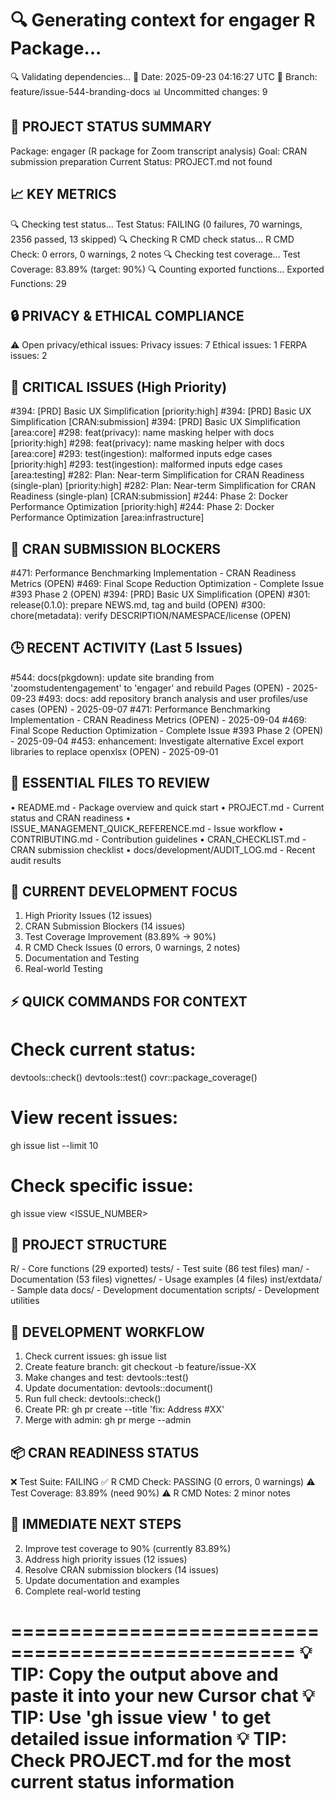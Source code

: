 🔍 Generating context for engager R Package...
==================================================
🔍 Validating dependencies...
📅 Date: 2025-09-23 04:16:27 UTC
🌿 Branch: feature/issue-544-branding-docs
📊 Uncommitted changes: 9

🎯 PROJECT STATUS SUMMARY
------------------------
Package: engager (R package for Zoom transcript analysis)
Goal: CRAN submission preparation
Current Status: PROJECT.md not found

📈 KEY METRICS
-------------
🔍 Checking test status...
Test Status: FAILING (0 failures, 70 warnings, 2356 passed, 13 skipped)
🔍 Checking R CMD check status...
R CMD Check: 0 errors, 0 warnings, 2 notes
🔍 Checking test coverage...
Test Coverage: 83.89% (target: 90%)
🔍 Counting exported functions...
Exported Functions: 29

🔒 PRIVACY & ETHICAL COMPLIANCE
-----------------------------
⚠️  Open privacy/ethical issues:
   Privacy issues: 7
   Ethical issues: 1
   FERPA issues: 2

🚨 CRITICAL ISSUES (High Priority)
--------------------------------
#394: [PRD] Basic UX Simplification [priority:high]
#394: [PRD] Basic UX Simplification [CRAN:submission]
#394: [PRD] Basic UX Simplification [area:core]
#298: feat(privacy): name masking helper with docs [priority:high]
#298: feat(privacy): name masking helper with docs [area:core]
#293: test(ingestion): malformed inputs edge cases [priority:high]
#293: test(ingestion): malformed inputs edge cases [area:testing]
#282: Plan: Near-term Simplification for CRAN Readiness (single-plan) [priority:high]
#282: Plan: Near-term Simplification for CRAN Readiness (single-plan) [CRAN:submission]
#244: Phase 2: Docker Performance Optimization [priority:high]
#244: Phase 2: Docker Performance Optimization [area:infrastructure]

🎯 CRAN SUBMISSION BLOCKERS
--------------------------
#471: Performance Benchmarking Implementation - CRAN Readiness Metrics (OPEN)
#469: Final Scope Reduction Optimization - Complete Issue #393 Phase 2 (OPEN)
#394: [PRD] Basic UX Simplification (OPEN)
#301: release(0.1.0): prepare NEWS.md, tag and build (OPEN)
#300: chore(metadata): verify DESCRIPTION/NAMESPACE/license (OPEN)

🕒 RECENT ACTIVITY (Last 5 Issues)
--------------------------------
#544: docs(pkgdown): update site branding from 'zoomstudentengagement' to 'engager' and rebuild Pages (OPEN) - 2025-09-23
#493: docs: add repository branch analysis and user profiles/use cases (OPEN) - 2025-09-07
#471: Performance Benchmarking Implementation - CRAN Readiness Metrics (OPEN) - 2025-09-04
#469: Final Scope Reduction Optimization - Complete Issue #393 Phase 2 (OPEN) - 2025-09-04
#453: enhancement: Investigate alternative Excel export libraries to replace openxlsx (OPEN) - 2025-09-01

📁 ESSENTIAL FILES TO REVIEW
---------------------------
• README.md - Package overview and quick start
• PROJECT.md - Current status and CRAN readiness
• ISSUE_MANAGEMENT_QUICK_REFERENCE.md - Issue workflow
• CONTRIBUTING.md - Contribution guidelines
• CRAN_CHECKLIST.md - CRAN submission checklist
• docs/development/AUDIT_LOG.md - Recent audit results

🎯 CURRENT DEVELOPMENT FOCUS
---------------------------
1. High Priority Issues (12 issues)
2. CRAN Submission Blockers (14 issues)
3. Test Coverage Improvement (83.89% → 90%)
4. R CMD Check Issues (0 errors, 0 warnings, 2 notes)
5. Documentation and Testing
6. Real-world Testing

⚡ QUICK COMMANDS FOR CONTEXT
---------------------------
# Check current status:
devtools::check()
devtools::test()
covr::package_coverage()

# View recent issues:
gh issue list --limit 10

# Check specific issue:
gh issue view <ISSUE_NUMBER>

📂 PROJECT STRUCTURE
-------------------
R/ - Core functions (29 exported)
tests/ - Test suite (86 test files)
man/ - Documentation (53 files)
vignettes/ - Usage examples (4 files)
inst/extdata/ - Sample data
docs/ - Development documentation
scripts/ - Development utilities

🔄 DEVELOPMENT WORKFLOW
---------------------
1. Check current issues: gh issue list
2. Create feature branch: git checkout -b feature/issue-XX
3. Make changes and test: devtools::test()
4. Update documentation: devtools::document()
5. Run full check: devtools::check()
6. Create PR: gh pr create --title 'fix: Address #XX'
7. Merge with admin: gh pr merge --admin

📦 CRAN READINESS STATUS
----------------------
❌ Test Suite: FAILING
✅ R CMD Check: PASSING (0 errors, 0 warnings)
⚠️  Test Coverage: 83.89% (need 90%)
⚠️  R CMD Notes: 2 minor notes

🎯 IMMEDIATE NEXT STEPS
---------------------
2. Improve test coverage to 90% (currently 83.89%)
3. Address high priority issues (12 issues)
4. Resolve CRAN submission blockers (14 issues)
5. Update documentation and examples
6. Complete real-world testing

==================================================
💡 TIP: Copy the output above and paste it into your new Cursor chat
💡 TIP: Use 'gh issue view <NUMBER>' to get detailed issue information
💡 TIP: Check PROJECT.md for the most current status information
==================================================
